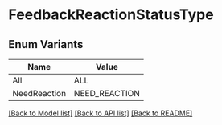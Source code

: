 # FeedbackReactionStatusType

## Enum Variants

| Name | Value |
|---- | -----|
| All | ALL |
| NeedReaction | NEED_REACTION |


[[Back to Model list]](../README.md#documentation-for-models) [[Back to API list]](../README.md#documentation-for-api-endpoints) [[Back to README]](../README.md)


